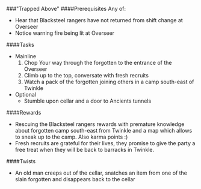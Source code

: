 ###"Trapped Above"
####Prerequisites
 Any of:
  - Hear that Blacksteel rangers have not returned from shift change at Overseer
  - Notice warning fire being lit at Overseer

####Tasks
  * Mainline
    1. Chop Your way through the forgotten to the entrance of the Overseer
    2. Climb up to the top, conversate with fresh recruits
    3. Watch a pack of the forgotten joining others in a camp south-east of
    Twinkle
  * Optional
     - Stumble upon cellar and a door to Ancients tunnels

####Rewards
  * Rescuing the Blacksteel rangers rewards with premature knowledge about
  forgotten camp south-east from Twinkle and a map which allows to sneak up to
  the camp. Also karma points :)
  * Fresh recruits are grateful for their lives, they promise to give the party
  a free treat when they will be back to barracks in Twinkle.

####Twists
  * An old man creeps out of the cellar, snatches an item from one of the slain
  forgotten and disappears back to the cellar
